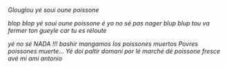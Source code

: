 *Glouglou yé soui oune poissone*

*blop blop yé soui oune poissone é yo no sé pas nager*
*blup blup tou va fermer ton gueyle car tu es réloute*

*yé no sé NADA !!!*
*bashir mangamos los poissones muertos*
*Povres poissones muerte...*
*Yé doi paltir domani por lé marché dé poissone fresce avé mi ami antonio*